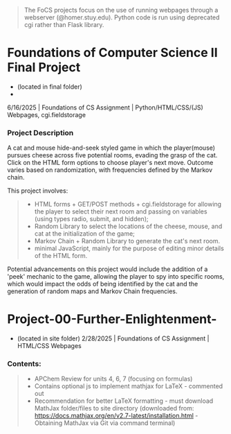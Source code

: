 
> The FoCS projects focus on the use of running webpages through a webserver (@homer.stuy.edu). Python code is run using deprecated cgi rather than Flask library.

# Foundations of Computer Science II Final Project
-  (located in final folder)
-  
6/16/2025 | Foundations of CS Assignment | Python/HTML/CSS/(JS) Webpages, cgi.fieldstorage

### Project Description
A cat and mouse hide-and-seek styled game in which the player(mouse) pursues cheese across five potential rooms, evading the grasp of the cat.
Click on the HTML form options to choose player's next move. Outcome varies based on randomization, with frequencies defined by the Markov chain.

This project involves:
> - HTML forms + GET/POST methods + cgi.fieldstorage for allowing the player to select their next room and passing on variables
  (using types radio, submit, and hidden);
> - Random Library to select the locations of the cheese, mouse, and cat at the initialization of the game;
> - Markov Chain + Random Library to generate the cat's next room.
> - minimal JavaScript, mainly for the purpose of editing minor details of the HTML form.

Potential advancements on this project would include the addition of a 'peek' mechanic to the game, allowing the player to spy into specific rooms, which would impact the odds of being identified by the cat and the generation of random maps and Markov Chain frequencies.

# Project-00-Further-Enlightenment-
- (located in site folder)
2/28/2025 | Foundations of CS Assignment | HTML/CSS Webpages

### Contents:
> - APChem Review for units 4, 6, 7 (focusing on formulas)
> - Contains optional js to implement mathjax for LaTeX - commented out
> - Recommendation for better LaTeX formatting - must download MathJax folder/files to site directory 
(downloaded from: https://docs.mathjax.org/en/v2.7-latest/installation.html - Obtaining MathJax via Git via command terminal)
